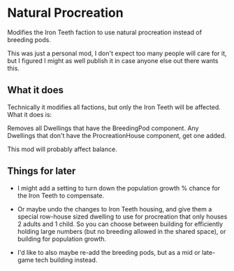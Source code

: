 # Natural Procreation

Modifies the Iron Teeth faction to use natural procreation instead of breeding pods.

This was just a personal mod, I don't expect too many people will care for it, but I figured I might as well publish it in case anyone else out there wants this.

## What it does
Technically it modifies all factions, but only the Iron Teeth will be affected. What it does is:

Removes all Dwellings that have the BreedingPod component.
Any Dwellings that don't have the ProcreationHouse component, get one added.

This mod will probably affect balance.

## Things for later
* I might add a setting to turn down the population growth % chance for the Iron Teeth to compensate.
* Or maybe undo the changes to Iron Teeth housing, and give them a special row-house sized dwelling to use for procreation that only houses 2 adults and 1 child. So you can choose between building for efficiently holding large numbers (but no breeding allowed in the shared space), or building for population growth.

* I'd like to also maybe re-add the breeding pods, but as a mid or late-game tech building instead.
